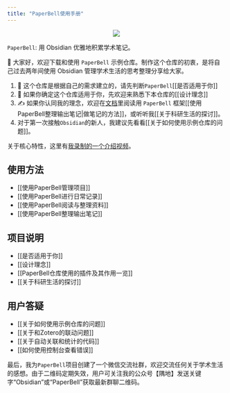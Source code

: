 ```yaml
---
title: "PaperBell使用手册"
---
```


<div align="center"><img src="https://firebasestorage.googleapis.com/v0/b/swimmio.appspot.com/o/repositories%2FZ2l0aHViJTNBJTNBUGFwZXJCZWxsJTNBJTNBU29uZ3NoR2Vv%2Fec47d268-80c8-4df5-bf62-1c37a2f43a3b.gif?alt=media&token=bb7fe1a8-5a44-4364-9032-fe20a563bad4" style="width:'100%'"/></div>

`PaperBell`: 用 Obsidian 优雅地积累学术笔记。

👋 大家好，欢迎下载和使用 `PaperBell` 示例仓库。制作这个仓库的初衷，是将自己过去两年间使用 Obsidian 管理学术生活的思考整理分享给大家。

1. 🤔️ 这个仓库是根据自己的需求建立的，请先判断`PaperBell`[[是否适用于你]]
2. 🙋 如果你确定这个仓库适用于你，先欢迎来熟悉下本仓库的[[设计理念]]
3. ✍️ 如果你认同我的理念，欢迎在[文档](https://paperbell.songshgeo.com/)里阅读用 `PaperBell` 框架[[使用PaperBell整理输出笔记|做笔记的方法]]，或听听我[[关于科研生活的探讨]]。
4. 对于第一次接触`Obsidian`的新人，我建议先看看[[关于如何使用示例仓库的问题]]。

关于核心特性，这里有[我录制的一个介绍视频](https://www.bilibili.com/video/BV15J4m1N7X8/?share_source=copy_web&vd_source=5402be8f77e5ca4d4b74ed198fbdad57)。

## 使用方法

- [[使用PaperBell管理项目]]
- [[使用PaperBell进行日常记录]]
- [[使用PaperBell阅读与整理资料]]
- [[使用PaperBell整理输出笔记]]

## 项目说明

- [[是否适用于你]]
- [[设计理念]]
- [[PaperBell仓库使用的插件及其作用一览]]
- [[关于科研生活的探讨]]

## 用户答疑

- [[关于如何使用示例仓库的问题]]
- [[关于和Zotero的联动问题]]
- [[关于自动关联和统计的代码]]
- [[如何使用控制台查看错误]]

最后，我为`PaperBell`项目创建了一个微信交流社群，欢迎交流任何关于学术生活的感想。由于二维码定期失效，用户可关注我的公众号【隅地】发送关键字“Obsidian”或“PaperBell”获取最新群聊二维码。